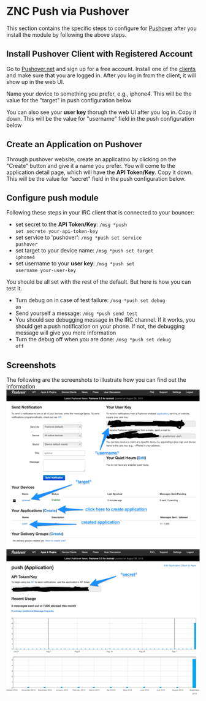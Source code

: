 ZNC Push via Pushover
=====================

This section contains the specific steps to configure for [Pushover][] after you install the
module by following the above steps.


Install Pushover Client with Registered Account
-----------------------------

Go to [Pushover.net][Pushover] and sign up for a free account. Install one of the
[clients][] and make sure that you are logged in. After you log in from
the client, it will show up in the web UI.

Name your device to something you prefer, e.g., iphone4. This will be the value for the "target" in
push configuration below

You can also see your **user key** thorugh the web UI after you log in. Copy it down. This will be
the value for "username" field in the push configuration below


Create an Application on Pushover
-------------------------------

Through pushover website, create an applicatino by clicking on the "Create" button and give it a name
you prefer. You will come to the application detail page, which will have the **API Token/Key**.
Copy it down. This will be the value for "secret" field in the push configuration below.


Configure push module
-----------------------------

Following these steps in your IRC client that is connected to your bouncer:

* set secret to the **API Token/Key**: <code>/msg *push set secrete your-api-token-key</code>
* set service to 'pushover': <code>/msg *push set service pushover</code>
* set target to your device name: <code>/msg *push set target iphone4</code>
* set username to your **user key**: <code>/msg *push set username your-user-key</code>

You should be all set with the rest of the default. But here is how you can test it.

* Turn debug on in case of test failure: <code>/msg *push set debug on</code>
* Send yourself a message: <code>/msg *push send test</code>
* You should see debugging message in the IRC channel. If it works, you should get a push notification
on your phone. If not, the debugging message will give you more information
* Turn the debug off when you are done: <code>/msg *push set debug off</code>


Screenshots
--------------------------------

The following are the screenshots to illustrate how you can find out the information
![pushover1](pushover1.png)
![pushover2](pushover2.png)


[Pushover]: http://pushover.net
[clients]: http://pushover.net/clients
